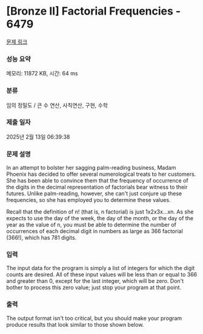 # [Bronze II] Factorial Frequencies - 6479 

[문제 링크](https://www.acmicpc.net/problem/6479) 

### 성능 요약

메모리: 11872 KB, 시간: 64 ms

### 분류

임의 정밀도 / 큰 수 연산, 사칙연산, 구현, 수학

### 제출 일자

2025년 2월 13일 06:39:38

### 문제 설명

<p>In an attempt to bolster her sagging palm-reading business, Madam Phoenix has decided to offer several numerological treats to her customers. She has been able to convince them that the frequency of occurrence of the digits in the decimal representation of factorials bear witness to their futures. Unlike palm-reading, however, she can't just conjure up these frequencies, so she has employed you to determine these values.</p>

<p>Recall that the definition of n! (that is, n factorial) is just 1x2x3x...xn. As she expects to use the day of the week, the day of the month, or the day of the year as the value of n, you must be able to determine the number of occurrences of each decimal digit in numbers as large as 366 factorial (366!), which has 781 digits.</p>

### 입력 

 <p>The input data for the program is simply a list of integers for which the digit counts are desired. All of these input values will be less than or equal to 366 and greater than 0, except for the last integer, which will be zero. Don't bother to process this zero value; just stop your program at that point.</p>

### 출력 

 <p>The output format isn't too critical, but you should make your program produce results that look similar to those shown below.</p>

